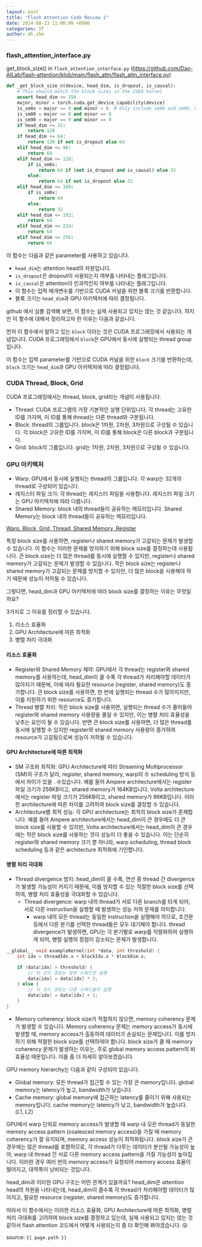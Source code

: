 ```yaml
---
layout: post
title: "Flash Attention Code Review 1"
date: 2024-08-23 11:00:00 +0900
categories: IT
author: dh.ihm
---
```


### flash_attention_interface.py

get_block_size() in `flash_attention_interface.py` 
(https://github.com/Dao-AILab/flash-attention/blob/main/flash_attn/flash_attn_interface.py)

```python
def _get_block_size_n(device, head_dim, is_dropout, is_causal):
    # This should match the block sizes in the CUDA kernel
    assert head_dim <= 256
    major, minor = torch.cuda.get_device_capability(device)
    is_sm8x = major == 8 and minor > 0  # Only include sm86 and sm89, exclude sm80 (A100)
    is_sm80 = major == 8 and minor == 0
    is_sm90 = major == 9 and minor == 0
    if head_dim <= 32:
        return 128
    if head_dim <= 64:
        return 128 if not is_dropout else 64
    elif head_dim <= 96:
        return 64
    elif head_dim <= 128:
        if is_sm8x:
            return 64 if (not is_dropout and is_causal) else 32
        else:
            return 64 if not is_dropout else 32
    elif head_dim <= 160:
        if is_sm8x:
            return 64
        else:
            return 32
    elif head_dim <= 192:
        return 64
    elif head_dim <= 224:
        return 64
    elif head_dim <= 256:
        return 64
```

이 함수는 다음과 같은 parameter를 사용하고 있습니다. 
- `head_dim`는 attention head의 차원입니다.
- `is_dropout`은 dropout이 사용되는지 여부를 나타내는 플래그입니다.
- `is_causal`은 attention이 인과적인지 여부를 나타내는 플래그입니다.
- 이 함수는 입력 매개변수를 기반으로 CUDA 커널을 위한 블록 크기를 반환합니다.
- 블록 크기는 `head_dim`과 GPU 아키텍처에 따라 결정됩니다.

github 에서 심볼 검색해 보면, 이 함수는 실제 사용되고 있지는 않는 것 같습니다. 하지만 이 함수에 대해서 정리하고자 한 이유는 다음과 같습니다. 

먼저 이 함수에서 말하고 있는 `block` 이라는 것은 CUDA 프로그래밍에서 사용되는 개념입니다. CUDA 프로그래밍에서 `block`은 GPU에서 동시에 실행되는 thread group입니다.

이 함수는 입력 parameter를 기반으로 CUDA 커널을 위한 `block` 크기를 반환하는데, `block` 크기는 `head_dim`과 GPU 아키텍처에 따라 결정됩니다.

### CUDA Thread, Block, Grid

CUDA 프로그래밍에서는 thread, block, grid라는 개념이 사용됩니다.

- Thread: CUDA 프로그램의 가장 기본적인 실행 단위입니다. 각 thread는 고유한 ID를 가지며, 이 ID를 통해 thread는 다른 thread와 구분됩니다.
- Block: thread의 그룹입니다. block은 1차원, 2차원, 3차원으로 구성될 수 있습니다. 각 block은 고유한 ID를 가지며, 이 ID를 통해 block은 다른 block과 구분됩니다.
- Grid: block의 그룹입니다. grid는 1차원, 2차원, 3차원으로 구성될 수 있습니다.


### GPU 아키텍처

- Warp: GPU에서 동시에 실행되는 thread의 그룹입니다. 각 warp는 32개의 thread로 구성되어 있습니다.
- 레지스터 파일 크기: 각 thread는 레지스터 파일을 사용합니다. 레지스터 파일 크기는 GPU 아키텍처에 따라 다릅니다.
- Shared Memory: block 내의 thread들이 공유하는 메모리입니다. Shared Memory는 block 내의 thread들이 공유하는 메모리입니다.

[Warp, Block, Grid, Thread, Shared Memory, Register](/Users/dhihm/source/dhihm.github.io/IT/LLM/CUDA/cuda_review_1.md)

특정 block size를 사용하면, register나 shared memory가 고갈되는 문제가 발생할 수 있습니다. 이 함수는 이러한 문제를 방지하기 위해 block size를 결정하는데 사용됩니다.
큰 block size는 더 많은 thread를 동시에 실행할 수 있지만, register나 shared memory가 고갈되는 문제가 발생할 수 있습니다.
작은 block size는 register나 shared memory가 고갈되는 문제를 방지할 수 있지만, 더 많은 block을 사용해야 하기 때문에 성능이 저하될 수 있습니다.

그렇다면, head_dim과 GPU 아키텍처에 따라 block size를 결정하는 이유는 무엇일까요?

3가지로 그 이유를 정리할 수 있습니다.

1. 리소스 효율화
2. GPU Architecture에 따른 최적화
3. 병렬 처리 극대화

#### 리소스 효율화

- Register와 Shared Memory 제약: GPU에서 각 thread는 register와 shared memory를 사용하는데, head_dim이 클 수록 각 thread가 처리해야할 데이터가 많아지기 때문에, 이에 따라 필요한 resource (register, shared memory)도 증가합니다. 큰 block size를 사용하면, 한 번에 실행되는 thread 수가 많아지지만, 이를 지원하기 위한 resource도 증가합니다. 
- Thread 병렬 처리: 작은 block size를 사용하면, 실행되는 thread 수가 줄어들어 register와 shared memory 사용량을 줄일 수 있지만, 이는 병렬 처리 효율성을 낮추는 요인이 될 수 있습니다. 반면 큰 block size를 사용하면, 더 많은 thread를 동시에 실행할 수 있지만 register와 shared memory 사용량이 증가하여 resource가 고갈됨으로써 성능이 저하될 수 있습니다.

#### GPU Architecture에 따른 최적화

- SM 구조와 최적화: GPU Architecture에 따라 Streaming Multiprocessor (SM)의 구조가 달라, register, shared memory, warp의 수 scheduling 방식 등에서 차이가 있을 . 수있습니다. 예를 들어 Ampere architecture에서는 register 파일 크기가 256KB이고, shared memory가 164KB입니다. Volta architecture에서는 register 파일 크기가 256KB이고, shared memory가 96KB입니다. 이러한 architecture에 따른 차이를 고려하여 block size를 결정할 수 있습니다.
- Architecture별 최적 성능: 각 GPU architecture는 최적의 block size가 존재합니다. 예를 들어 Ampere architecture에서는 head_dim이 큰 경우에도 더 큰 block size를 사용할 수 있지만, Volta architecture에서는 head_dim이 큰 경우에는 작은 block size를 사용하는 것이 성능이 더 좋을 수 있습니다. 이는 단순히 register와 shared memory 크기 뿐 아니라, warp scheduling, thread block scheduling 등과 같은 architecture 최적화에 기인합니다. 

#### 병렬 처리 극대화

- Thread divergence 방지: head_dim이 클 수록, 연산 중 thread 간 divergence가 발생할 가능성이 커지기 때문에, 이를 방지할 수 있는 적절한 block size를 선택하여, 병렬 처리 효율성을 극대화할 수 있습니다.
  - Thread divergence: warp 내의 thread가 서로 다른 branch를 타게 되어, 서로 다른 instruction을 실행할 때 발생하는 성능 저하 문제를 의미합니다.
    - warp 내의 모든 thread는 동일한 instruction을 실행해야 하므로, 조건문 등에서 다른 분기를 선택한 thread들은 모두 대기해야 합니다. thread divergence가 발생하면, GPU는 각 분기별로 warp를 직렬화하여 실행하게 되어, 병렬 실행의 장점이 감소되는 문제가 발생합니다. 

 
```c++
__global__ void exampleKernel(int *data, int threshold) {
    int idx = threadIdx.x + blockIdx.x * blockDim.x;

    if (data[idx] > threshold) {
        // 이 코드 경로는 일부 스레드만 실행
        data[idx] = data[idx] * 2;
    } else {
        // 이 코드 경로는 다른 스레드들이 실행
        data[idx] = data[idx] + 1;
    }
}
```

- Memory coherency: block size가 적절하지 않으면, memory coherency 문제가 발생할 수 있습니다. Memory coherency 문제는 memory access가 동시에 발생할 때, memory access가 출동하여 데이터가 손실되는 문제입니다. 이를 방지하기 위해 적절한 block size를 선택하여야 합니다. block size가 클 때 memory coherency 문제가 발생하는 이유는, 주로 global memory access pattern의 비효율성 때문입니다. 이를 좀 더 자세히 알아보겠습니다. 

GPU memory hierarchy는 다음과 같이 구성되어 있습니다.

- Global memory: 모든 thread가 접근할 수 있는 가장 큰 memory입니다. global memory는 latency가 높고, bandwidth가 낮습니다.
- Cache memory: global memory에 접근하는 latency를 줄이기 위해 사용되는 memory입니다. cache memory는 latency가 낮고, bandwidth가 높습니다. (L1, L2)

GPU에서 warp 단위로 memory access가 발생할 때 warp 내 모든 thread가 동일한 memory access pattern (coalesced memory access)을 가질 때 memory coherency가 잘 유지되며, memory access 성능이 최적화됩니다. block size가 큰 경우에는 많은 thread를 포함하므로, 각 thread가 다루는 데이터가 분산될 가능성이 높아, warp 내 thread 간 서로 다른 memory access pattern을 가질 가능성이 높아집니다. 이러한 경우 여러 번의 memory access가 요청되어 memory access 효율이 떨어지고, 대역폭이 낭비되는 것입니다. 

head_dim과 이러한 GPU 구조는 어떤 관계가 있을까요?
head_dim은 attention head의 차원을 나타내는데, head_dim이 클수록 각 thread가 처리해야할 데이터가 많아지고, 필요한 resource (register, shared memory)도 증가합니다.

따라서 이 함수에서는 이러한 리소스 효율화, GPU Architecture에 따른 최적화, 병렬 처리 극대화를 고려하여 block size를 결정하고 있는데, 실제 사용되고 있지는 않는 것 같아서 flash attention 코드에서 어떻게 사용되는지 좀 더 확인해 봐야겠습니다. :stuck_out_tongue:

source: `{{ page.path }}`
